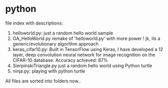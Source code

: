 # python

file index with descriptions:
1. helloworld.py: just a random hello world sample
2. GA_HelloWorld.py remake of 'helloworld.py' with more power ! jk, its a generic/evolutionary algorithm approach
3. keras_cifar10.py: Built in TensorFlow using Keras, I have developed a 12 layer, deep convolution neural network for image recognition 
on the CIFAR-10 database. Accuracy achieved: 87%
4. SierpinskiTriangle.py just a random hello world using Python turtle
5. ninja.py: playing with python turtle

All files are sorted into folders now..
